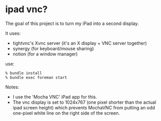 # ipad vnc?

The goal of this project is to turn my iPad into a second display.

It uses:

* tightvnc's Xvnc server (it's an X display + VNC server together)
* synergy (for keyboard/mouse sharing)
* notion (for a window manager)

use:

    % bundle install
    % bundle exec foreman start

Notes:

* I use the 'Mocha VNC' iPad app for this.
* The vnc display is set to 1024x767 (one pixel shorter than the actual ipad
  screen height) which prevents MochaVNC from putting an odd one-pixel white
  line on the right side of the screen.

